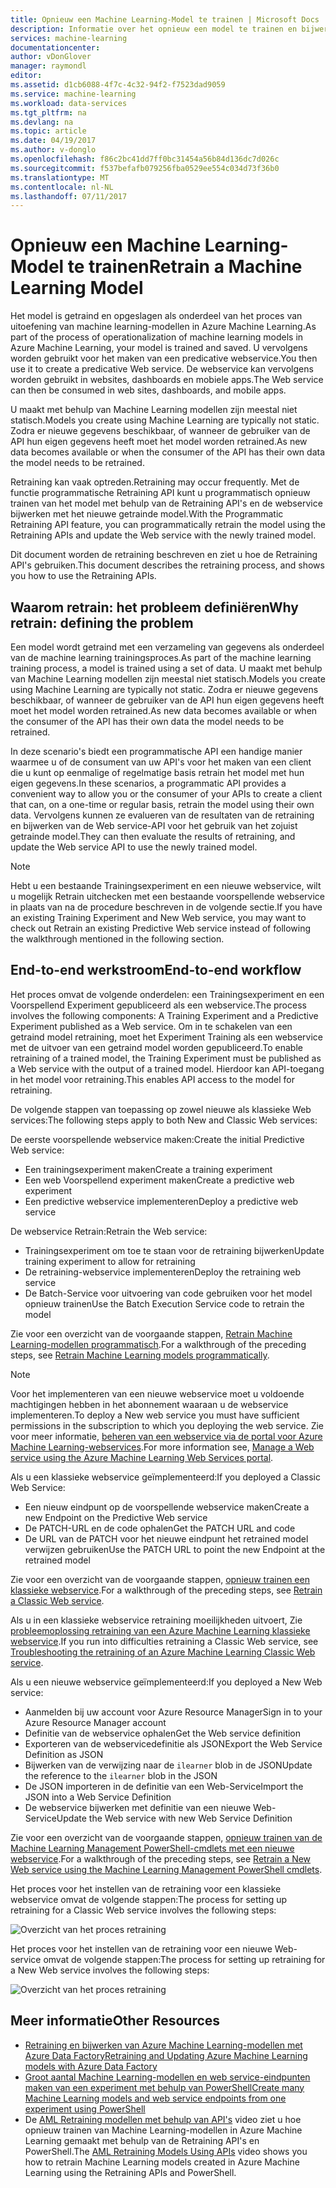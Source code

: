 ```yaml
---
title: Opnieuw een Machine Learning-Model te trainen | Microsoft Docs
description: Informatie over het opnieuw een model te trainen en bijwerken van de webservice voor het gebruik van het zojuist getrainde model in Azure Machine Learning.
services: machine-learning
documentationcenter: 
author: vDonGlover
manager: raymondl
editor: 
ms.assetid: d1cb6088-4f7c-4c32-94f2-f7523dad9059
ms.service: machine-learning
ms.workload: data-services
ms.tgt_pltfrm: na
ms.devlang: na
ms.topic: article
ms.date: 04/19/2017
ms.author: v-donglo
ms.openlocfilehash: f86c2bc41dd7ff0bc31454a56b84d136dc7d026c
ms.sourcegitcommit: f537befafb079256fba0529ee554c034d73f36b0
ms.translationtype: MT
ms.contentlocale: nl-NL
ms.lasthandoff: 07/11/2017
---
```

# <a name="retrain-a-machine-learning-model"></a><span data-ttu-id="aedab-103">Opnieuw een Machine Learning-Model te trainen</span><span class="sxs-lookup"><span data-stu-id="aedab-103">Retrain a Machine Learning Model</span></span>
<span data-ttu-id="aedab-104">Het model is getraind en opgeslagen als onderdeel van het proces van uitoefening van machine learning-modellen in Azure Machine Learning.</span><span class="sxs-lookup"><span data-stu-id="aedab-104">As part of the process of operationalization of machine learning models in Azure Machine Learning, your model is trained and saved.</span></span> <span data-ttu-id="aedab-105">U vervolgens worden gebruikt voor het maken van een predicative webservice.</span><span class="sxs-lookup"><span data-stu-id="aedab-105">You then use it to create a predicative Web service.</span></span> <span data-ttu-id="aedab-106">De webservice kan vervolgens worden gebruikt in websites, dashboards en mobiele apps.</span><span class="sxs-lookup"><span data-stu-id="aedab-106">The Web service can then be consumed in web sites, dashboards, and mobile apps.</span></span> 

<span data-ttu-id="aedab-107">U maakt met behulp van Machine Learning modellen zijn meestal niet statisch.</span><span class="sxs-lookup"><span data-stu-id="aedab-107">Models you create using Machine Learning are typically not static.</span></span> <span data-ttu-id="aedab-108">Zodra er nieuwe gegevens beschikbaar, of wanneer de gebruiker van de API hun eigen gegevens heeft moet het model worden retrained.</span><span class="sxs-lookup"><span data-stu-id="aedab-108">As new data becomes available or when the consumer of the API has their own data the model needs to be retrained.</span></span> 

<span data-ttu-id="aedab-109">Retraining kan vaak optreden.</span><span class="sxs-lookup"><span data-stu-id="aedab-109">Retraining may occur frequently.</span></span> <span data-ttu-id="aedab-110">Met de functie programmatische Retraining API kunt u programmatisch opnieuw trainen van het model met behulp van de Retraining API's en de webservice bijwerken met het nieuwe getrainde model.</span><span class="sxs-lookup"><span data-stu-id="aedab-110">With the Programmatic Retraining API feature, you can programmatically retrain the model using the Retraining APIs and update the Web service with the newly trained model.</span></span> 

<span data-ttu-id="aedab-111">Dit document worden de retraining beschreven en ziet u hoe de Retraining API's gebruiken.</span><span class="sxs-lookup"><span data-stu-id="aedab-111">This document describes the retraining process, and shows you how to use the Retraining APIs.</span></span>

## <a name="why-retrain-defining-the-problem"></a><span data-ttu-id="aedab-112">Waarom retrain: het probleem definiëren</span><span class="sxs-lookup"><span data-stu-id="aedab-112">Why retrain: defining the problem</span></span>
<span data-ttu-id="aedab-113">Een model wordt getraind met een verzameling van gegevens als onderdeel van de machine learning trainingsproces.</span><span class="sxs-lookup"><span data-stu-id="aedab-113">As part of the machine learning training process, a model is trained using a set of data.</span></span> <span data-ttu-id="aedab-114">U maakt met behulp van Machine Learning modellen zijn meestal niet statisch.</span><span class="sxs-lookup"><span data-stu-id="aedab-114">Models you create using Machine Learning are typically not static.</span></span> <span data-ttu-id="aedab-115">Zodra er nieuwe gegevens beschikbaar, of wanneer de gebruiker van de API hun eigen gegevens heeft moet het model worden retrained.</span><span class="sxs-lookup"><span data-stu-id="aedab-115">As new data becomes available or when the consumer of the API has their own data the model needs to be retrained.</span></span>

<span data-ttu-id="aedab-116">In deze scenario's biedt een programmatische API een handige manier waarmee u of de consument van uw API's voor het maken van een client die u kunt op eenmalige of regelmatige basis retrain het model met hun eigen gegevens.</span><span class="sxs-lookup"><span data-stu-id="aedab-116">In these scenarios, a programmatic API provides a convenient way to allow you or the consumer of your APIs to create a client that can, on a one-time or regular basis, retrain the model using their own data.</span></span> <span data-ttu-id="aedab-117">Vervolgens kunnen ze evalueren van de resultaten van de retraining en bijwerken van de Web service-API voor het gebruik van het zojuist getrainde model.</span><span class="sxs-lookup"><span data-stu-id="aedab-117">They can then evaluate the results of retraining, and update the Web service API to use the newly trained model.</span></span>

> [!NOTE]
> <span data-ttu-id="aedab-118">Hebt u een bestaande Trainingsexperiment en een nieuwe webservice, wilt u mogelijk Retrain uitchecken met een bestaande voorspellende webservice in plaats van na de procedure beschreven in de volgende sectie.</span><span class="sxs-lookup"><span data-stu-id="aedab-118">If you have an existing Training Experiment and New Web service, you may want to check out Retrain an existing Predictive Web service instead of following the walkthrough mentioned in the following section.</span></span>
> 
> 

## <a name="end-to-end-workflow"></a><span data-ttu-id="aedab-119">End-to-end werkstroom</span><span class="sxs-lookup"><span data-stu-id="aedab-119">End-to-end workflow</span></span>
<span data-ttu-id="aedab-120">Het proces omvat de volgende onderdelen: een Trainingsexperiment en een Voorspellend Experiment gepubliceerd als een webservice.</span><span class="sxs-lookup"><span data-stu-id="aedab-120">The process involves the following components: A Training Experiment and a Predictive Experiment published as a Web service.</span></span> <span data-ttu-id="aedab-121">Om in te schakelen van een getraind model retraining, moet het Experiment Training als een webservice met de uitvoer van een getraind model worden gepubliceerd.</span><span class="sxs-lookup"><span data-stu-id="aedab-121">To enable retraining of a trained model, the Training Experiment must be published as a Web service with the output of a trained model.</span></span> <span data-ttu-id="aedab-122">Hierdoor kan API-toegang in het model voor retraining.</span><span class="sxs-lookup"><span data-stu-id="aedab-122">This enables API access to the model for retraining.</span></span> 

<span data-ttu-id="aedab-123">De volgende stappen van toepassing op zowel nieuwe als klassieke Web services:</span><span class="sxs-lookup"><span data-stu-id="aedab-123">The following steps apply to both New and Classic Web services:</span></span>

<span data-ttu-id="aedab-124">De eerste voorspellende webservice maken:</span><span class="sxs-lookup"><span data-stu-id="aedab-124">Create the initial Predictive Web service:</span></span>

* <span data-ttu-id="aedab-125">Een trainingsexperiment maken</span><span class="sxs-lookup"><span data-stu-id="aedab-125">Create a training experiment</span></span>
* <span data-ttu-id="aedab-126">Een web Voorspellend experiment maken</span><span class="sxs-lookup"><span data-stu-id="aedab-126">Create a predictive web experiment</span></span>
* <span data-ttu-id="aedab-127">Een predictive webservice implementeren</span><span class="sxs-lookup"><span data-stu-id="aedab-127">Deploy a predictive web service</span></span>

<span data-ttu-id="aedab-128">De webservice Retrain:</span><span class="sxs-lookup"><span data-stu-id="aedab-128">Retrain the Web service:</span></span>

* <span data-ttu-id="aedab-129">Trainingsexperiment om toe te staan voor de retraining bijwerken</span><span class="sxs-lookup"><span data-stu-id="aedab-129">Update training experiment to allow for retraining</span></span>
* <span data-ttu-id="aedab-130">De retraining-webservice implementeren</span><span class="sxs-lookup"><span data-stu-id="aedab-130">Deploy the retraining web service</span></span>
* <span data-ttu-id="aedab-131">De Batch-Service voor uitvoering van code gebruiken voor het model opnieuw trainen</span><span class="sxs-lookup"><span data-stu-id="aedab-131">Use the Batch Execution Service code to retrain the model</span></span>

<span data-ttu-id="aedab-132">Zie voor een overzicht van de voorgaande stappen, [Retrain Machine Learning-modellen programmatisch](machine-learning-retrain-models-programmatically.md).</span><span class="sxs-lookup"><span data-stu-id="aedab-132">For a walkthrough of the preceding steps, see [Retrain Machine Learning models programmatically](machine-learning-retrain-models-programmatically.md).</span></span>

> [!NOTE] 
> <span data-ttu-id="aedab-133">Voor het implementeren van een nieuwe webservice moet u voldoende machtigingen hebben in het abonnement waaraan u de webservice implementeren.</span><span class="sxs-lookup"><span data-stu-id="aedab-133">To deploy a New web service you must have sufficient permissions in the subscription to which you deploying the web service.</span></span> <span data-ttu-id="aedab-134">Zie voor meer informatie, [beheren van een webservice via de portal voor Azure Machine Learning-webservices](machine-learning-manage-new-webservice.md).</span><span class="sxs-lookup"><span data-stu-id="aedab-134">For more information see, [Manage a Web service using the Azure Machine Learning Web Services portal](machine-learning-manage-new-webservice.md).</span></span> 

<span data-ttu-id="aedab-135">Als u een klassieke webservice geïmplementeerd:</span><span class="sxs-lookup"><span data-stu-id="aedab-135">If you deployed a Classic Web Service:</span></span>

* <span data-ttu-id="aedab-136">Een nieuw eindpunt op de voorspellende webservice maken</span><span class="sxs-lookup"><span data-stu-id="aedab-136">Create a new Endpoint on the Predictive Web service</span></span>
* <span data-ttu-id="aedab-137">De PATCH-URL en de code ophalen</span><span class="sxs-lookup"><span data-stu-id="aedab-137">Get the PATCH URL and code</span></span>
* <span data-ttu-id="aedab-138">De URL van de PATCH voor het nieuwe eindpunt het retrained model verwijzen gebruiken</span><span class="sxs-lookup"><span data-stu-id="aedab-138">Use the PATCH URL to point the new Endpoint at the retrained model</span></span> 

<span data-ttu-id="aedab-139">Zie voor een overzicht van de voorgaande stappen, [opnieuw trainen een klassieke webservice](machine-learning-retrain-a-classic-web-service.md).</span><span class="sxs-lookup"><span data-stu-id="aedab-139">For a walkthrough of the preceding steps, see [Retrain a Classic Web service](machine-learning-retrain-a-classic-web-service.md).</span></span>

<span data-ttu-id="aedab-140">Als u in een klassieke webservice retraining moeilijkheden uitvoert, Zie [probleemoplossing retraining van een Azure Machine Learning klassieke webservice](machine-learning-troubleshooting-retraining-models.md).</span><span class="sxs-lookup"><span data-stu-id="aedab-140">If you run into difficulties retraining a Classic Web service, see [Troubleshooting the retraining of an Azure Machine Learning Classic Web service](machine-learning-troubleshooting-retraining-models.md).</span></span>

<span data-ttu-id="aedab-141">Als u een nieuwe webservice geïmplementeerd:</span><span class="sxs-lookup"><span data-stu-id="aedab-141">If you deployed a New Web service:</span></span>

* <span data-ttu-id="aedab-142">Aanmelden bij uw account voor Azure Resource Manager</span><span class="sxs-lookup"><span data-stu-id="aedab-142">Sign in to your Azure Resource Manager account</span></span>
* <span data-ttu-id="aedab-143">Definitie van de webservice ophalen</span><span class="sxs-lookup"><span data-stu-id="aedab-143">Get the Web service definition</span></span>
* <span data-ttu-id="aedab-144">Exporteren van de webservicedefinitie als JSON</span><span class="sxs-lookup"><span data-stu-id="aedab-144">Export the Web Service Definition as JSON</span></span>
* <span data-ttu-id="aedab-145">Bijwerken van de verwijzing naar de `ilearner` blob in de JSON</span><span class="sxs-lookup"><span data-stu-id="aedab-145">Update the reference to the `ilearner` blob in the JSON</span></span>
* <span data-ttu-id="aedab-146">De JSON importeren in de definitie van een Web-Service</span><span class="sxs-lookup"><span data-stu-id="aedab-146">Import the JSON into a Web Service Definition</span></span>
* <span data-ttu-id="aedab-147">De webservice bijwerken met definitie van een nieuwe Web-Service</span><span class="sxs-lookup"><span data-stu-id="aedab-147">Update the Web service with new Web Service Definition</span></span>

<span data-ttu-id="aedab-148">Zie voor een overzicht van de voorgaande stappen, [opnieuw trainen van de Machine Learning Management PowerShell-cmdlets met een nieuwe webservice](machine-learning-retrain-new-web-service-using-powershell.md).</span><span class="sxs-lookup"><span data-stu-id="aedab-148">For a walkthrough of the preceding steps, see [Retrain a New Web service using the Machine Learning Management PowerShell cmdlets](machine-learning-retrain-new-web-service-using-powershell.md).</span></span>

<span data-ttu-id="aedab-149">Het proces voor het instellen van de retraining voor een klassieke webservice omvat de volgende stappen:</span><span class="sxs-lookup"><span data-stu-id="aedab-149">The process for setting up retraining for a Classic Web service involves the following steps:</span></span>

![Overzicht van het proces retraining][1]

<span data-ttu-id="aedab-151">Het proces voor het instellen van de retraining voor een nieuwe Web-service omvat de volgende stappen:</span><span class="sxs-lookup"><span data-stu-id="aedab-151">The process for setting up retraining for a New Web service involves the following steps:</span></span>

![Overzicht van het proces retraining][7]

## <a name="other-resources"></a><span data-ttu-id="aedab-153">Meer informatie</span><span class="sxs-lookup"><span data-stu-id="aedab-153">Other Resources</span></span>
* [<span data-ttu-id="aedab-154">Retraining en bijwerken van Azure Machine Learning-modellen met Azure Data Factory</span><span class="sxs-lookup"><span data-stu-id="aedab-154">Retraining and Updating Azure Machine Learning models with Azure Data Factory</span></span>](https://azure.microsoft.com/blog/retraining-and-updating-azure-machine-learning-models-with-azure-data-factory/)
* [<span data-ttu-id="aedab-155">Groot aantal Machine Learning-modellen en web service-eindpunten maken van een experiment met behulp van PowerShell</span><span class="sxs-lookup"><span data-stu-id="aedab-155">Create many Machine Learning models and web service endpoints from one experiment using PowerShell</span></span>](machine-learning-create-models-and-endpoints-with-powershell.md)
* <span data-ttu-id="aedab-156">De [AML Retraining modellen met behulp van API's](https://www.youtube.com/watch?v=wwjglA8xllg) video ziet u hoe opnieuw trainen van Machine Learning-modellen in Azure Machine Learning gemaakt met behulp van de Retraining API's en PowerShell.</span><span class="sxs-lookup"><span data-stu-id="aedab-156">The [AML Retraining Models Using APIs](https://www.youtube.com/watch?v=wwjglA8xllg) video shows you how to retrain Machine Learning models created in Azure Machine Learning using the Retraining APIs and PowerShell.</span></span>

<!--image links-->
[1]: ./media/machine-learning-retrain-machine-learning-model/machine-learning-retrain-models-programmatically-IMAGE01.png
[7]: ./media/machine-learning-retrain-machine-learning-model/machine-learning-retrain-models-programmatically-IMAGE07.png

